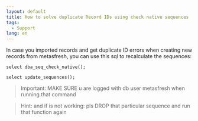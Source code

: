 ```yaml
---
layout: default
title: How to solve duplicate Record IDs using check native sequences
tags:
  - Support
lang: en
---
```


In case you imported records and get duplicate ID errors when creating new records from metasfresh, you can use this sql to recalculate the sequences:

`select dba_seq_check_native();`

`select update_sequences();`


> Important: MAKE SURE u are logged with db user metasfresh when running that command 

> Hint: and if is not working: pls DROP that particular sequence and run that function again
